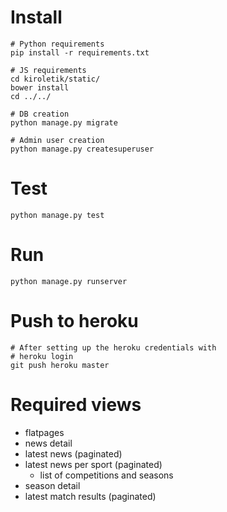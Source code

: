 Install
=======

    # Python requirements
    pip install -r requirements.txt

    # JS requirements
    cd kiroletik/static/
    bower install
    cd ../../

    # DB creation
    python manage.py migrate

    # Admin user creation
    python manage.py createsuperuser


Test
====

    python manage.py test


Run
===

    python manage.py runserver


Push to heroku
==============

    # After setting up the heroku credentials with
    # heroku login
    git push heroku master


Required views
==============

- flatpages
- news detail
- latest news (paginated)
- latest news per sport (paginated)
    - list of competitions and seasons
- season detail
- latest match results (paginated)
